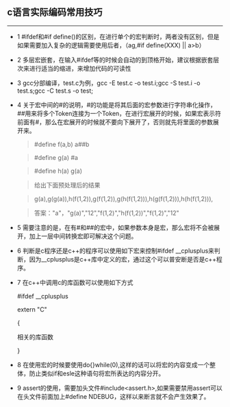 ## c语言实际编码常用技巧

***

  * 1 #ifdef和#if define()的区别，在进行单个的宏判断时，两者没有区别，但是如果需要加入复杂的逻辑需要使用后者，（ag,#if define(XXX) || a>b）

  * 2 多层宏嵌套，在输入#ifdef等的时候会自动的到顶格开始，建议根据嵌套层次来进行适当的缩进，来增加代码的可读性

  * 3 gcc分部编译，test.c为例，gcc -E test.c -o test.i;gcc -S test.i -o test.s;gcc -C test.s -o test;

  * 4 关于宏中间的#的说明，#的功能是将其后面的宏参数进行字符串化操作，##用来将多个Token连接为一个Token，在进行宏展开的时候，如果宏表示符前面有#，那么在宏展开的时候就不要向下展开了，否则就先将里面的参数展开来。

    > \#define f(a,b) a##b

    > \#define g(a) #a

    > \#define h(a) g(a)

    > 给出下面预处理后的结果

    > g(a),g(g(a)),h(f(1,2)),g(f(1,2)),g(h(f(1,2))),h(g(f(1,2))),h(h(f(1,2))),

    >答案："a"，"g(a)","12","f(1,2)","h(f(1,2))","f(1,2)","12"

 * 5 需要注意的是，在有#和##的宏中，如果参数本身是宏，那么宏将不会被展开，加上一层中间转换宏即可解决这个问题。

 * 6 判断是c程序还是c++的程序可以使用如下宏来控制#ifdef __cplusplus来判断，因为__cplusplus是c++库中定义的宏，通过这个可以普安断是否是c++程序。

 * 7 在c++中调用c的库函数可以使用如下方式

     #ifdef __cplusplus

     extern   "C"

     {

     相关的库函数

     }

 * 8 在使用宏的时候要使用do{}while(0),这样的话可以将宏的内容变成一个整体，防止类似if和esle这种语句将宏所表达的内容分开。

 * 9 assert的使用，需要加头文件#include<assert.h>,如果需要禁用assert可以在头文件前面加上#define NDEBUG，这样以来断言就不会产生效果了。

    